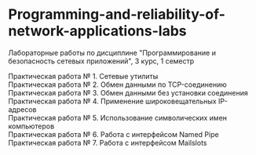 # Programming-and-reliability-of-network-applications-labs
Лабораторные работы по дисциплине "Программирование и безопасность сетевых приложений", 3 курс, 1 семестр

Практическая работа № 1. Сетевые  утилиты  
Практическая работа № 2. Обмен данными по TCP-соединению 
Практическая работа № 3. Обмен данными без установки соединения 
Практическая работа № 4. Применение широковещательных IP-адресов   
Практическая работа № 5. Использование символических имен компьютеров  
Практическая работа № 6. Работа  с интерфейсом Named Pipe   
Практическая работа № 7. Работа  с интерфейсом Mailslots 
